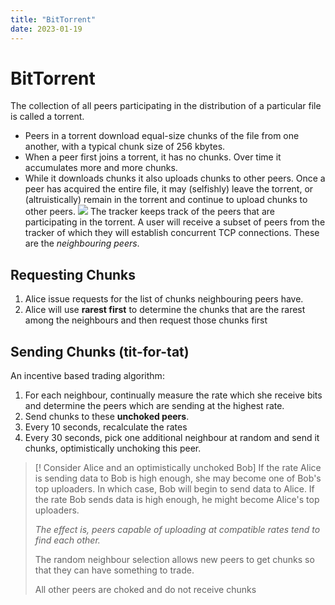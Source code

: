 ```yaml
---
title: "BitTorrent"
date: 2023-01-19
---
```

# BitTorrent
The collection of all peers participating in the distribution of a particular file is called a torrent. 
- Peers in a torrent download equal-size chunks of the file from one another, with a typical chunk size of 256 kbytes. 
- When a peer first joins a torrent, it has no chunks. Over time it accumulates more and more chunks. 
- While it downloads chunks it also uploads chunks to other peers. Once a peer has acquired the entire file, it may (selfishly) leave the torrent, or (altruistically) remain in the torrent and continue to upload chunks to other peers.
![](https://i.imgur.com/X7tgf7i.png)
The tracker keeps track of the peers that are participating in the torrent. A user will receive a subset of peers from the tracker of which they will establish concurrent TCP connections. These are the *neighbouring peers*.
## Requesting Chunks
1. Alice issue requests for the list of chunks neighbouring peers have.
2. Alice will use **rarest first** to determine the chunks that are the rarest among the neighbours and then request those chunks first
## Sending Chunks (tit-for-tat)
An incentive based trading algorithm:
1. For each neighbour, continually measure the rate which she receive bits and determine the peers which are sending at the highest rate.
2. Send chunks to these **unchoked peers**.
3. Every 10 seconds, recalculate the rates
4. Every 30 seconds, pick one additional neighbour at random and send it chunks, optimistically unchoking this peer.
> [! Consider Alice and an optimistically unchoked Bob]
> If the rate Alice is sending data to Bob is high enough, she may become one of Bob's top uploaders. In which case, Bob will begin to send data to Alice. If the rate Bob sends data is high enough, he might become Alice's top uploaders. 
> 
> *The effect is, peers capable of uploading at compatible rates tend to find each other.*
> 
> The random neighbour selection allows new peers to get chunks so that they can have something to trade.
> 
> All other peers are choked and do not receive chunks

